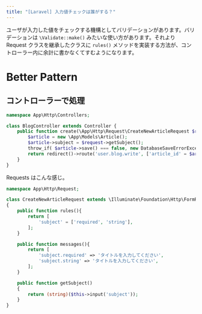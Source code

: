 ```yaml
---
title: "[Laravel] 入力値チェックは誰がする？"
---
```


ユーザが入力した値をチェックする機構としてバリデーションがあります。バリデーションは `\Validate::make()` みたいな使い方があります。それより Request クラスを継承したクラスに `rules()` メソッドを実装する方法が、コントローラー内に余計に書かなくてすむようになります。

# Better Pattern

## コントローラーで処理

```php
namespace App\Http\Controllers;

class BlogController extends Controller {
	public function create(\App\Http\Request\CreateNewArticleRequest $request){
		$article = new \App\Models\Article();
		$article->subject = $request->getSubject();
		throw_if( $article->save() === false, new DatabaseSaveErrorException($article) );
		return redirect()->route('user.blog.write', ['article_id' = $article]);
	}
}
```

Requests はこんな感じ。

```php
namespace App\Http\Request;

class CreateNewArticleRequest extends \Illuminate\Foundation\Http\FormRequest
{
	public function rules(){
		return [
			'subject' = ['required', 'string'],
		];
	}

	public function messages(){
		return [
			'subject.required' => 'タイトルを入力してください',
			'subject.string' => 'タイトルを入力してください',
		];
	}

	public function getSubject()
	{
		return (string)($this->input('subject'));
	}
}
```
